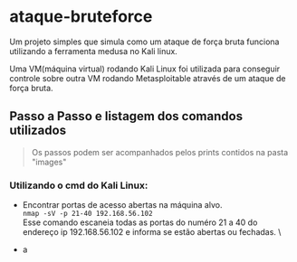# ataque-bruteforce
Um projeto simples que simula como um ataque de força bruta funciona utilizando a ferramenta medusa no Kali linux.

Uma VM(máquina virtual) rodando Kali Linux foi utilizada para conseguir controle sobre outra VM rodando Metasploitable através de um ataque de força bruta.

## Passo a Passo e listagem dos comandos utilizados
> Os passos podem ser acompanhados pelos prints contidos na pasta "images"
### Utilizando o cmd do Kali Linux:

- Encontrar portas de acesso abertas na máquina alvo. \
`nmap -sV -p 21-40 192.168.56.102` \
Esse comando escaneia todas as portas do numéro 21 a 40 do endereço ip 192.168.56.102 e informa se estão abertas ou fechadas. \

- a

